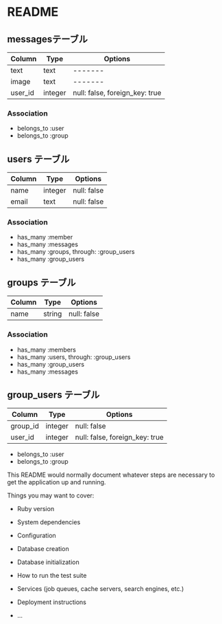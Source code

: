 # README

## messagesテーブル

|Column|Type|Options|
|------|----|-------|
|text|text|-------|
|image|text|-------|
|user_id|integer|null: false, foreign_key: true|

### Association
- belongs_to :user
- belongs_to :group



## users テーブル
|Column|Type|Options|
|------|----|-------|
|name|integer|null: false|
|email|text|null: false|

### Association
 - has_many :member
 - has_many :messages
 - has_many :groups, through: :group_users
 - has_many :group_users


## groups テーブル
|Column|Type|Options|
|------|----|-------|
|name|string|null: false|

### Association
 - has_many :members
 - has_many :users, through: :group_users
 - has_many :group_users
 - has_many :messages
 
 ## group_users テーブル
|Column|Type|Options|
|------|----|-------|
|group_id|integer|null: false|
|user_id|integer|null: false, foreign_key: true|

- belongs_to :user
- belongs_to :group



This README would normally document whatever steps are necessary to get the
application up and running.

Things you may want to cover:

* Ruby version

* System dependencies

* Configuration

* Database creation

* Database initialization

* How to run the test suite

* Services (job queues, cache servers, search engines, etc.)

* Deployment instructions

* ...

